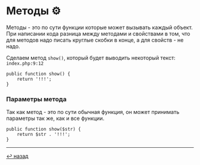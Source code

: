 # Методы ⚙️

Методы - это по сути функции которые может вызывать каждый объект. При написании кода разница между 
методами и свойствами в том, что для методов надо писать круглые скобки в конце, а для свойств - 
не надо.

Сделаем метод `show()`, который будет выводить некоторый текст: `index.php:9:12`
```
public function show() {
    return '!!!';
}
```
### Параметры метода
Так как метод - это по сути обычная функция, он может принимать параметры так же, как и все функции.
```
public function show($str) {
    return $str . '!!!';
}
```

<hr>

[↩️ назад](https://github.com/kondaaakov/study-php-oop#содержание)
